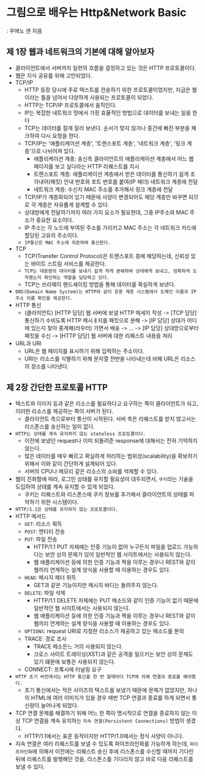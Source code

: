 # 그림으로 배우는 Http&Network Basic
: 우에노 센 지음


## 제 1장 웹과 네트워크의 기본에 대해 알아보자 
- 클라이언트에서 서버까지 일련의 흐름을 결정하고 있는 것은 HTTP 프로토콜이다. 
- 웹은 지식 공유를 위해 고안되었다. 
- TCP/IP
  - HTTP 등장 당시에 주로 텍스트를 전송하기 위한 프로토콜이었지만, 지금은 웹이라는 틀을 넘어서 다양하게 사용되는 프로토콜이 되었다.
  - HTTP는  TCP/IP 프로토콜에서 움직인다.
  - IP는 복잡한 네트워크 망에서 가장 효율적인 방법으로 데이터를 보내는 일을 한다
  - TCP는 데이터를 잘게 잘라 보낸다. 순서가 맞지 않거나 중간에 빠진 부분을 체크하여 다시 요청을 한다. 
  - TCP/IP는 '애플리케이션 계층', '트랜스포트 계층', '네트워크 계층', '링크 계층'으로 나뉘어져 있다. 
    + 애플리케이션 계층: 송신측 클라이언트의 애플리케이션 계층에서 어느 웹 페이지를 보고 싶다라는 HTTP 리퀘스트를 지시
    + 트랜스포트 계층: 애플리케이션 계층에서 받은 데이터를 통신하기 쉽게 조각내어(패킷) 안내 번호와 포트 번호를 붙여(IP 헤더) 네트워크 계층에 전달
    + 네트워크 계층: 수신지 MAC 주소를 추가해서 링크 계층에 전달 
  - TCP/IP가 계층화되어 있기 때문에 사양이 변경되어도 해당 계층만 바꾸면 되므로 각 계층은 자유룝게 설계할 수 있다.  
  - 상대방에게 전달하기까지 여러 가지 요소가 필요한데, 그중 IP주소와 MAC 주소가 중요한 요소이다. 
  - IP 주소는 각 노드에 부여된 주소를 가리키고 MAC 주소는 각 네트워크 카드에 할당된 고유의 주소이다. 
  - `IP통신은 MAC 주소에 의존하여 통신한다.`
- TCP
  - TCP(Transfer Control Protocol)은 트랜스포트 층에 해당하는데, 신뢰성 있는 바이트 스트림 서비스를 제공한다.
  - `TCP는 대용량의 데이터를 보내기 쉽게 작게 분해하여 상대에게 보내고, 정확하게 도착했는지 확인하는 역할을 담당하고 있다.`
  - TCP는 쓰리웨이 핸드셰이킹 방법을 통해 데이터를 확실하게 보낸다. 
- `DNS(Domain Name System)는 HTTP와 같이 응용 계층 시스템에서 도메인 이름과 IP 주소 이름 확인을 제공한다.`
- HTTP 통신
  - (클라이언트) [HTTP 담당] 웹 서버에 보낼 HTTP 메세지 작성 -> [TCP 담당] 통신하기 수비도록 HTTP 메시ㅔ지를 패킷으로 분해 -> [IP 담당] 상대가 어디에 있는지 찾아 중계해(라우터) 가면서 배송 -> ... -> [IP 담당] 상대방으로부터 패킷을 수신 -> [HTTP 담당] 웹 서버에 대한 리퀘스트 내용을 처리
- URL과 URI
  - URL은 웹 페이지를 표시하기 위해 입력하는 주소이다. 
  - URI는 리소스를 식별하기 위해 문자열 전반을 나타내는데 비해 URL은 리소스의 장소를 나타낸다. 

## 제 2장 간단한 프로토콜 HTTP
- 텍스트와 이미지 등과 같은 리소스를 필요하다고 요구하는 쪽이 클라이언트가 되고, 이러한 리소스를 제공하는 쪽이 서버가 된다. 
  + 클라이언트 측으로부터 통신이 시작된다. 서버 측은 리퀘스트를 받지 않고서는 리스폰스를 송신하는 일이 없다. 
- `HTTP는 상태를 계속 유지하지 않는 stateless 프로토콜이다.`
  + 이전에 보냈던 request나 이미 되돌려준 response에 대해서는 전혀 기억하지 않는다.
  + 많은 데이터를 매우 빠르고 확실하게 처리하는 범위성(scalability)을 확보하기 위해서 이와 같이 간단하게 설계되어 있다.   
  + 서버의 CPU나 메모리 같은 리소스의 소비를 억제할 수 있다. 
- 웹이 진화함에 따라, 로그인 상태를 유지할 필요성이 대두되면서, `쿠키`라는 기술을 도입하여 상태를 계속 유지할 수 있게 되었다.
  + 쿠키는 리퀘스트와 리스폰스에 쿠키 정보를 추가해서 클라이언트의 상태를 파악하기 위한 시스템이다. 
- `HTTP/1.1은 상태를 유지하지 않는 프로토콜이다.` 
- HTTP 메서드 
  + `GET`: 리소스 획득 
  + `POST`: 엔티티 전송
  + `PUT`: 파일 전송
    - HTTP/1.1 PUT 자체에는 인증 기능이 없어 누구든지 파일을 업로드 가능하다는 보안 상의 문제가 있어 일반적인 웹 사이트에서는 사용되지 않는다.
    - 웹 애플리케이션 등에 의한 인증 기능과 짝을 이루는 경우나 REST와 같이 웹끼리 연계하는 설계 양식을 사용할 때 이용하는 경우도 있다. 
  + `HEAD`: 메시지 헤더 취득  
    - GET과 같은 기능이지만 메시지 바디는 돌려주지 않는다. 
  + `DELETE`: 파일 삭제
    - HTTP/1.1 DELETE 자체에는 PUT 메소드와 같이 인증 기능이 없기 때문에 일반적인 웹 사이트에서는 사용되지 않는다.
    - 웹 애플리케이션 등에 의한 인증 기능과 짝을 이루는 경우나 REST와 같이 웹끼리 연계하는 설계 양식을 사용할 때 이용하는 경우도 있다.   
  + `OPTIONS`: request URI로 지정한 리소스가 제공하고 있는 메소드를 문의 
  + TRACE: 경로 조사 
    - TRACE 메소든느 거의 사용되지 않는다. 
    - 크로스 사이트 트레이싱(XST)과 같은 공격을 일으키는 보안 상의 문제도 있기 떄문에 보통은 사용되지 않는다.
  + CONNECT: 프록시에 터널링 요구 
- `HTTP 초기 버전에서는 HTTP 통신을 한 번 할때마다 TCP에 의해 연결과 종료를 해야했다.` 
  + 초기 통신에서는 작은 사이즈의 텍스트를 보냈기 때문에 문제가 없었지만, 하나의 HTML에 여러 이미지가 있을 경우 매번 TCP 연결과 종료를 하게 되면서 통신량이 늘어나게 되었다.
- TCP 연결 문제를 해결하기 위해 어느 한 쪽이 명시적으로 연결을 종료하지 않는 이상 TCP 연결을 계속 유지하는 `지속 연결(Persistent Connections)` 방법이 생겼다.  
  + HTTP/1.1에서는 표준 동작이지만 HTTP/1.0에서는 정식 사양이 아니다.
- 지속 연결은 여러 리퀘스트를 보낼 수 있도록 파이프라인화를 가능하게 하는데, `파이프라인화`에 의해서 이전에는 리퀘스트 송신 후에 리스폰스를 수신할 때까지 기다린 뒤에 리퀘스트를 발행해던 것을, 리스폰스를 기다리지 않고 바로 다음 리퀘스트를 보낼 수 있다.   





